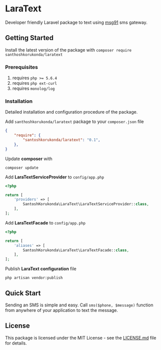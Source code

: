 # LaraText

Developer friendly Laravel package to text using [msg91](https://msg91.com/) sms gateway.

## Getting Started

Install the latest version of the package with ``composer require santhoshkorukonda/laratext``

### Prerequisites

1. requires ``php >= 5.6.4``
2. requires ``php ext-curl``
3. requires ``monolog/log``

### Installation

Detailed installation and configuration procedure of the package.

Add ``santhoshkorukonda/laratext`` package to your ``composer.json`` file

```json
{
    "require": {
        "santoshkorukonda/laratext": "0.1",
    },
}
```

Update **composer** with

```composer update```

Add **LaraTextServiceProvider** to ``config/app.php``

```php
<?php

return [
    'providers' => [
        SantoshKorukonda\LaraText\LaraTextServiceProvider::class,
    ],
];
```

Add **LaraTextFacade** to ``config/app.php``

```php
<?php

return [
    'aliases' => [
        SantoshKorukonda\LaraText\LaraTextFacade::class,
    ],
];
```

Publish **LaraText configuration** file

``php artisan vendor:publish``

## Quick Start

Sending an SMS is simple and easy. Call ``sms($phone, $message)`` function from anywhere of your application to text the message.

## License

This package is licensed under the MIT License - see the [LICENSE.md](LICENSE.md) file for details.